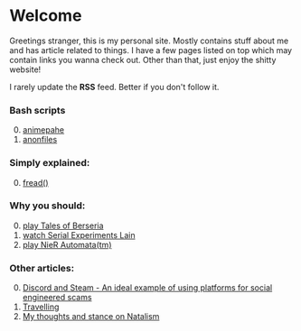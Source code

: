 # Welcome

Greetings stranger, this is my personal site. Mostly contains stuff about me and has article related to things. I have a few pages listed on top which may contain links you wanna check out. Other than that, just enjoy the shitty website!

I rarely update the **RSS** feed. Better if you don't follow it.

### Bash scripts
0. [animepahe](./animepahe.bash)
0. [anonfiles](./anonfiles.bash)

### Simply explained:
0. [fread()](./fread.html)

### Why you should:
0. [play Tales of Berseria](./tob.html)
0. [watch Serial Experiments Lain](./sel.html)
0. [play NieR Automata(tm)](./nier_automata.html)

### Other articles:
0. [Discord and Steam - An ideal example of using platforms for social
engineered scams](./ses.html)
0. [Travelling](./travelling.html)
0. [My thoughts and stance on Natalism](./anti-pro-natalism.html)
